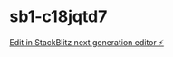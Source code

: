 # sb1-c18jqtd7

[Edit in StackBlitz next generation editor ⚡️](https://stackblitz.com/~/github.com/MrRomeoOfficial/sb1-c18jqtd7)